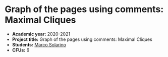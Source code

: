 # Graph of the pages using comments: Maximal Cliques

- **Academic year:** 2020-2021
- **Project title:** Graph of the pages using comments: Maximal Cliques
- **Students:** [Marco Solarino](https://github.com/MarcoSolarino)
- **CFUs:** 6
